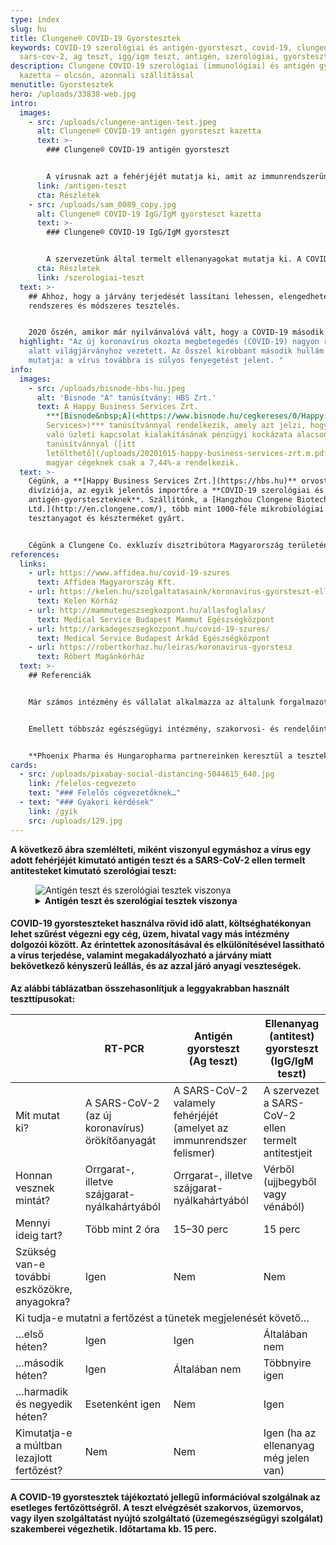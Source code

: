 ```yaml
---
type: index
slug: hu
title: Clungene® COVID-19 Gyorstesztek
keywords: COVID-19 szerológiai és antigén-gyorsteszt, covid-19, clungene,
  sars-cov-2, ag teszt, igg/igm teszt, antigén, szerológiai, gyorsteszt
description: Clungene COVID-19 szerológiai (immunológiai) és antigén gyorsteszt
  kazetta – olcsón, azonnali szállítással
menutitle: Gyorstesztek
hero: /uploads/33838-web.jpg
intro:
  images:
    - src: /uploads/clungene-antigen-test.jpeg
      alt: Clungene® COVID-19 antigén gyorsteszt kazetta
      text: >-
        ### Clungene® COVID-19 antigén gyorsteszt


        A vírusnak azt a fehérjéjét mutatja ki, amit az immunrendszerünk is felismer. A COVID-19 korai szakaszában jól azonosítja a fertőzést.
      link: /antigen-teszt
      cta: Részletek
    - src: /uploads/sam_0089_copy.jpg
      alt: Clungene® COVID-19 IgG/IgM gyorsteszt kazetta
      text: >-
        ### Clungene® COVID-19 IgG/IgM gyorsteszt


        A szervezetünk által termelt ellenanyagokat mutatja ki. A COVID-19 közép- és késői szakaszának, illetve a múltban lezajlott fertőzés azonosítására alkalmas.
      cta: Részletek
      link: /szerologiai-teszt
  text: >-
    ## Ahhoz, hogy a járvány terjedését lassítani lehessen, elengedhetetlen a
    rendszeres és módszeres tesztelés.


    2020 őszén, amikor már nyilvánvalóvá vált, hogy a COVID-19 második hulláma sokkal több megbetegedést fog okozni, mint az első, cégünk **új terméket** importált, hogy még hatékonyabban lehessen felvenni a harcot a járvánnyal. **A COVID-19 antigén gyorsteszt kiegészíti a szerológiai gyorsteszteket.** Míg az utóbbiakat használva a **fertőzés késői szakaszát, illetve a korábban lezajlott fertőzést lehet azonosítani**, az előbbiekkel a **fertőzés kezdeti szakaszában lehet a vírust kimutatni**.
  highlight: "Az új koronavírus okozta megbetegedés (COVID-19) nagyon rövid idő
    alatt világjárványhoz vezetett. Az ősszel kirobbant második hullám pedig jól
    mutatja: a vírus továbbra is súlyos fenyegetést jelent. "
info:
  images:
    - src: /uploads/bisnode-hbs-hu.jpeg
      alt: 'Bisnode "A" tanúsítvány: HBS Zrt.'
      text: A Happy Business Services Zrt.
        ***[Bisnode&nbsp;A](<https://www.bisnode.hu/cegkereses/0/Happy Business
        Services>)*** tanúsítvánnyal rendelkezik, amely azt jelzi, hogy a céggel
        való üzleti kapcsolat kialakításának pénzügyi kockázata alacsony. E
        tanúsítvánnyal ([itt
        letölthető](/uploads/20201015-happy-business-services-zrt.m.pdf)) a
        magyar cégeknek csak a 7,44%-a rendelkezik.
  text: >-
    Cégünk, a **[Happy Business Services Zrt.](https://hbs.hu)** orvostechnikai
    divíziója, az egyik jelentős importőre a **COVID-19 szerológiai és
    antigén-gyorsteszteknek**. Szállítónk, a [Hangzhou Clongene Biotech Co.,
    Ltd.](http://en.clongene.com/), több mint 1000-féle mikrobiológiai
    tesztanyagot és készterméket gyárt.


    Cégünk a Clungene Co. exkluzív disztribútora Magyarország területén. Már több szállítmányunk érkezett az országba, melyek egy részét az Állami Egészségügyi Ellátó Központon (AEEK) keresztül a magyar államnak szállítottuk le. Jelentős mennyiségben vásároltak már egészségügyi intézmények, nagyvállalatok és egyes városok vezetőségei is.
references:
  links:
    - url: https://www.affidea.hu/covid-19-szures
      text: Affidea Magyarország Kft.
    - url: https://kelen.hu/szolgaltatasaink/koronavirus-gyorsteszt-ellenanyag-vizsgalat/
      text: Kelen Kórház
    - url: http://mammutegeszsegkozpont.hu/allasfoglalas/
      text: Medical Service Budapest Mammut Egészségközpont
    - url: http://arkadegeszsegkozpont.hu/covid-19-szures/
      text: Medical Service Budapest Árkád Egészségközpont
    - url: https://robertkorhaz.hu/leiras/koronavirus-gyorstesz
      text: Róbert Magánkórház
  text: >-
    ## Referenciák


    Már számos intézmény és vállalat alkalmazza az általunk forgalmazott **Clungene® COVID-19 IgG/IgM Gyorsteszt** Kazettát.


    Emellett többszáz egészségügyi intézmény, szakorvosi- és rendelőintézet, idősek otthona, magánkórház, vállalkozás és más intézmény az általunk forgalmazott gyorstesztekkel dolgozik.


    **Phoenix Pharma és Hungaropharma partnereinken keresztül a tesztek elérhetőek az ország összes gyógyszertárában.**
cards:
  - src: /uploads/pixabay-social-distancing-5044615_640.jpg
    link: /felelos-cegvezeto
    text: "### Felelős cégvezetőknek…"
  - text: "### Gyakori kérdések"
    link: /gyik
    src: /uploads/129.jpg
---
```

<article>

<p><b>A következő ábra szemlélteti, miként viszonyul egymáshoz a vírus egy adott fehérjéjét kimutató antigén teszt és a SARS-CoV-2 ellen termelt antitesteket kimutató szerológiai teszt:</b></p>
 
<figure>
<img src="/uploads/mainpage-pic1.jpg" title="Az ábra tájékoztató jellegű. Az Ag az antigén (a vírus egyik fehérjéje), az IgM az immunglobulin M, az IgG az immunglobulin G (két, a szervezet által termelt ellenanyag) mennyiségét jelzi az eltelt napok függvényében. 0. napnak az az időpont tekintendő, amikor a COVID-19 tünetei megjelennek (onset nap)." alt="Antigén teszt és szerológiai tesztek viszonya" />
<figcaption>
<details><summary><b>Antigén teszt és szerológiai tesztek viszonya</b></summary>
Ez az ábra mutatja, melyik gyorsteszt milyen időintervallumban mutatja ki a fertőzést. Az ábrán a 0 azt a napot jelöli, amikor a COVID-19 tünetei jelentkeznek. (Ezt hívják onset napnak.)

Leghamarabb, a fertőzés korai szakaszában, az antigén teszt által észlelt vírusfehérje jelenik meg (Ag). Ezt követi a két, a szerológiai teszt által kimutatható ellenanyag. Az immunglobulin M (IgM) jellemzően a fertőzés korai-közép szakaszában van jelen észlelhető mennyiégben. Az immunglobulin G (IgG) rendszerint később jelenik meg, ám az a fertőzés lezajlása után akár hónapokig is megtalálható a szervezetben.

A tünetek a megfertőződést követően 2–14 nap múlva, rendszerint 5–6 nap elteltével jelentkeznek. Az ezt megelőző, úgynevezett lappangási időszakot jelöli az időskála 0-t megelőző (negatív számokkal jelzett) része. Ekkor még teszt nem mutatja ki kellő biztonsággal a vírust, igaz, a lappangási időszak nagyobb hányadában a megfertőződött személy valószínűleg még nem terjeszti a COVID-19-et, mert még csak kevés vírus van a szervezetőben.
</details>
</figcaption>
</figure>
</article>

<article>
<h4>COVID-19 gyorsteszteket használva rövid idő alatt, költséghatékonyan lehet szűrést végezni egy cég, üzem, hivatal vagy más intézmény dolgozói között. Az érintettek azonosításával és elkülönítésével lassítható a vírus terjedése, valamint megakadályozható a járvány miatt bekövetkező kényszerű leállás, és az azzal járó anyagi veszteségek.</h4>
</article>

<article>

<p><b>Az alábbi táblázatban összehasonlítjuk a leggyakrabban használt teszttípusokat:</b></p>

<div>
<table>
<thead>
<tr>
<th></th>
<th>RT-PCR</th>
<th>Antigén gyorsteszt<br>(Ag teszt)</th>
<th>Ellenanyag (antitest) gyorsteszt<br>(IgG/IgM teszt)</th>
</tr>
</thead>

<tbody>
<tr>
<td>Mit mutat ki?</td>
<td>A SARS-CoV-2 (az új koronavírus) örökítőanyagát</td>
<td>A SARS-CoV-2 valamely fehérjéjét (amelyet az immunrendszer felismer)
</td>
<td>A szervezet a SARS-CoV-2 ellen termelt antitestjeit
</td>
</tr>

<tr>
<td>Honnan vesznek mintát?
</td>
<td>Orrgarat-, illetve szájgarat-nyálkahártyából
</td>
<td>Orrgarat-, illetve szájgarat-nyálkahártyából
</td>
<td>Vérből (ujjbegyből vagy vénából)
</td>
</tr>

<tr>
<td>Mennyi ideig tart?
</td>
<td>Több mint 2 óra
</td>
<td>15–30 perc
</td>
<td>15 perc
</td>
</tr>

<tr>
<td>Szükség van-e további eszközökre, anyagokra?
</td>
<td>Igen</td>
<td>Nem</td>
<td>Nem</td>
</tr>

<tr>
<td colspan="4">Ki tudja-e mutatni a fertőzést a tünetek megjelenését követő…</td>
</tr>

<tr>
<td>…első héten?</td>
<td>Igen</td>
<td>Igen</td>
<td>Általában nem</td>
</tr>

<tr>
<td>…második héten?</td>
<td>Igen</td>
<td>Általában nem</td>
<td>Többnyire igen</td>
</tr>

<tr>
<td>…harmadik és negyedik héten?</td>
<td>Esetenként igen</td>
<td>Nem</td>
<td>Igen</td>
</tr>

<tr>
<td>Kimutatja-e a múltban lezajlott fertőzést?</td>
<td>Nem</td>
<td>Nem</td>
<td>Igen (ha az ellenanyag még jelen van)</td>
</tr>

</tbody>
</table>
</div>
</article>

<article>
<h4>A COVID-19 gyorstesztek tájékoztató jellegű információval szolgálnak az esetleges fertőzöttségről. A teszt elvégzését szakorvos, üzemorvos, vagy ilyen szolgáltatást nyújtó szolgáltató (üzemegészségügyi szolgálat) szakemberei végezhetik. Időtartama kb. 15 perc.</h4>
</article>
